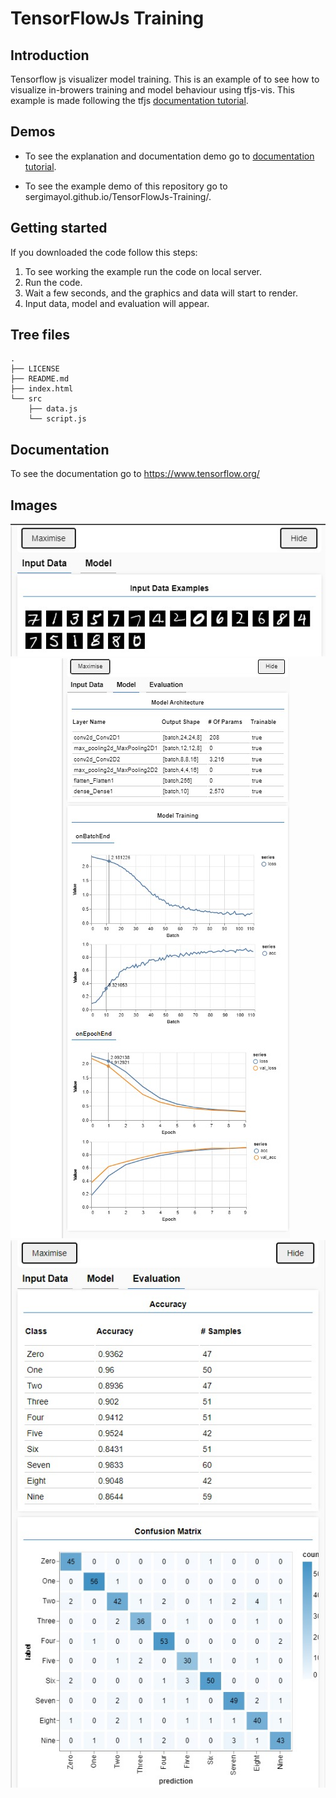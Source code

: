 # TensorFlowJs Training

## Introduction

Tensorflow js visualizer model training. This is an example of to see how to visualize in-browers training and model behaviour using tfjs-vis.
This example is made following the tfjs [documentation tutorial](https://storage.googleapis.com/tfjs-vis/mnist/dist/index.html).

## Demos

- To see the explanation and documentation demo go to [documentation tutorial](https://storage.googleapis.com/tfjs-vis/mnist/dist/index.html).

- To see the example demo of this repository go to sergimayol.github.io/TensorFlowJs-Training/.

## Getting started

If you downloaded the code follow this steps:

1. To see working the example run the code on local server.
2. Run the code.
3. Wait a few seconds, and the graphics and data will start to render.
4. Input data, model and evaluation will appear.

## Tree files

```
.
├── LICENSE
├── README.md
├── index.html
└── src
    ├── data.js
    └── script.js
```

## Documentation

To see the documentation go to https://www.tensorflow.org/

## Images

![alt text](assets/inputdata.jpeg)
![alt text](assets/model.jpeg)
![alt text](assets/evaluation.jpeg)
